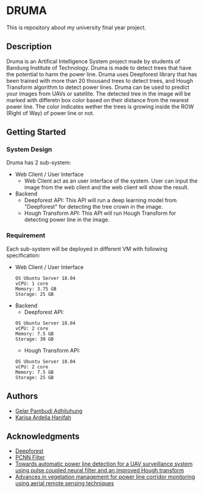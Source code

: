# DRUMA 

This is repository about my university final year project.

## Description

Druma is an Artifical Intelligence System project made by students of Bandung Institute of Technology. Druma is made to detect trees that have the potential to harm the power line. Druma uses Deepforest library that has been trained with more than 20 thousand trees to detect trees, and Hough Transform algorithm to detect power lines. Druma can be used to predict your images from UAVs or satellite. The detected tree in the image will be marked with differetn box color based on their distance from the nearest power line. The color indicates wether the trees is growing inside the ROW (Right of Way) of power line or not.

## Getting Started

### System Design

Druma has 2 sub-system:
* Web Client / User Interface
    - Web Client act as an user interface of the system. User can input the image from the web client and the web client will show the result.
* Backend
    - Deepforest API: This API will run a deep learning model from "Deepforest" for detecting the tree crown in the image.
    - Hough Transform API: This API will run Hough Transform for detecting power line in the image.

### Requirement

Each sub-system will be deployed in different VM with following specification:
* Web Client / User Interface
    ```
    OS Ubuntu Server 18.04
    vCPU: 1 core
    Memory: 3.75 GB 
    Storage: 25 GB 
    ```
* Backend
    - Deepforest API:
    ```
    OS Ubuntu Server 18.04
    vCPU: 2 core
    Memory: 7.5 GB 
    Storage: 30 GB 
    ```
    - Hough Transform API:
    ```
    OS Ubuntu Server 18.04
    vCPU: 2 core
    Memory: 7.5 GB 
    Storage: 25 GB 
    ```

## Authors

* [Gelar Pambudi Adhiluhung](https://github.com/gelarpambudi) 
* [Karisa Ardelia Hanifah](https://github.com/karisaardelia)

## Acknowledgments

* [Deepforest](https://github.com/weecology/DeepForest)
* [PCNN Filter](https://github.com/arnoldcvl/modified-pcnn)
* [Towards automatic power line detection for a UAV surveillance system using pulse coupled neural filter and an improved Hough transform](https://www.researchgate.net/publication/40220506_Towards_automatic_power_line_detection_for_a_UAV_surveillance_system_using_pulse_coupled_neural_filter_and_an_improved_Hough_transform)
* [Advances in vegetation management for power line corridor monitoring using aerial remote sensing techniques](https://ieeexplore.ieee.org/document/5624431)
